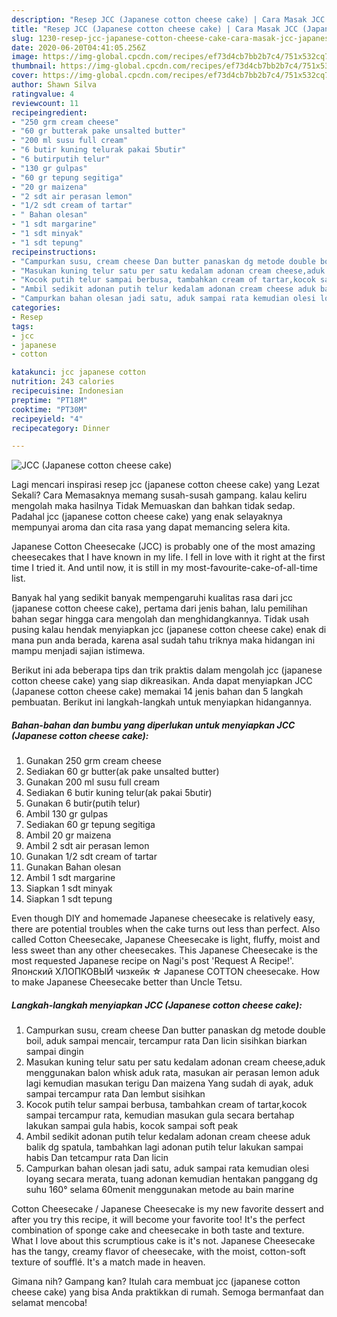 ```yaml
---
description: "Resep JCC (Japanese cotton cheese cake) | Cara Masak JCC (Japanese cotton cheese cake) Yang Paling Enak"
title: "Resep JCC (Japanese cotton cheese cake) | Cara Masak JCC (Japanese cotton cheese cake) Yang Paling Enak"
slug: 1230-resep-jcc-japanese-cotton-cheese-cake-cara-masak-jcc-japanese-cotton-cheese-cake-yang-paling-enak
date: 2020-06-20T04:41:05.256Z
image: https://img-global.cpcdn.com/recipes/ef73d4cb7bb2b7c4/751x532cq70/jcc-japanese-cotton-cheese-cake-foto-resep-utama.jpg
thumbnail: https://img-global.cpcdn.com/recipes/ef73d4cb7bb2b7c4/751x532cq70/jcc-japanese-cotton-cheese-cake-foto-resep-utama.jpg
cover: https://img-global.cpcdn.com/recipes/ef73d4cb7bb2b7c4/751x532cq70/jcc-japanese-cotton-cheese-cake-foto-resep-utama.jpg
author: Shawn Silva
ratingvalue: 4
reviewcount: 11
recipeingredient:
- "250 grm cream cheese"
- "60 gr butterak pake unsalted butter"
- "200 ml susu full cream"
- "6 butir kuning telurak pakai 5butir"
- "6 butirputih telur"
- "130 gr gulpas"
- "60 gr tepung segitiga"
- "20 gr maizena"
- "2 sdt air perasan lemon"
- "1/2 sdt cream of tartar"
- " Bahan olesan"
- "1 sdt margarine"
- "1 sdt minyak"
- "1 sdt tepung"
recipeinstructions:
- "Campurkan susu, cream cheese Dan butter panaskan dg metode double boil, aduk sampai mencair, tercampur rata Dan licin sisihkan biarkan sampai dingin"
- "Masukan kuning telur satu per satu kedalam adonan cream cheese,aduk menggunakan balon whisk aduk rata, masukan air perasan lemon aduk lagi kemudian masukan terigu Dan maizena Yang sudah di ayak, aduk sampai tercampur rata Dan lembut sisihkan"
- "Kocok putih telur sampai berbusa, tambahkan cream of tartar,kocok sampai tercampur rata, kemudian masukan gula secara bertahap lakukan sampai gula habis, kocok sampai soft peak"
- "Ambil sedikit adonan putih telur kedalam adonan cream cheese aduk balik dg spatula, tambahkan lagi adonan putih telur lakukan sampai habis Dan tetcampur rata Dan licin"
- "Campurkan bahan olesan jadi satu, aduk sampai rata kemudian olesi loyang secara merata, tuang adonan kemudian hentakan panggang dg suhu 160° selama 60menit menggunakan metode au bain marine"
categories:
- Resep
tags:
- jcc
- japanese
- cotton

katakunci: jcc japanese cotton 
nutrition: 243 calories
recipecuisine: Indonesian
preptime: "PT18M"
cooktime: "PT30M"
recipeyield: "4"
recipecategory: Dinner

---
```



![JCC (Japanese cotton cheese cake)](https://img-global.cpcdn.com/recipes/ef73d4cb7bb2b7c4/751x532cq70/jcc-japanese-cotton-cheese-cake-foto-resep-utama.jpg)

Lagi mencari inspirasi resep jcc (japanese cotton cheese cake) yang Lezat Sekali? Cara Memasaknya memang susah-susah gampang. kalau keliru mengolah maka hasilnya Tidak Memuaskan dan bahkan tidak sedap. Padahal jcc (japanese cotton cheese cake) yang enak selayaknya mempunyai aroma dan cita rasa yang dapat memancing selera kita.

Japanese Cotton Cheesecake (JCC) is probably one of the most amazing cheesecakes that I have known in my life. I fell in love with it right at the first time I tried it. And until now, it is still in my most-favourite-cake-of-all-time list.

Banyak hal yang sedikit banyak mempengaruhi kualitas rasa dari jcc (japanese cotton cheese cake), pertama dari jenis bahan, lalu pemilihan bahan segar hingga cara mengolah dan menghidangkannya. Tidak usah pusing kalau hendak menyiapkan jcc (japanese cotton cheese cake) enak di mana pun anda berada, karena asal sudah tahu triknya maka hidangan ini mampu menjadi sajian istimewa.


Berikut ini ada beberapa tips dan trik praktis dalam mengolah jcc (japanese cotton cheese cake) yang siap dikreasikan. Anda dapat menyiapkan JCC (Japanese cotton cheese cake) memakai 14 jenis bahan dan 5 langkah pembuatan. Berikut ini langkah-langkah untuk menyiapkan hidangannya.

<!--inarticleads1-->

##### Bahan-bahan dan bumbu yang diperlukan untuk menyiapkan JCC (Japanese cotton cheese cake):

1. Gunakan 250 grm cream cheese
1. Sediakan 60 gr butter(ak pake unsalted butter)
1. Gunakan 200 ml susu full cream
1. Sediakan 6 butir kuning telur(ak pakai 5butir)
1. Gunakan 6 butir(putih telur)
1. Ambil 130 gr gulpas
1. Sediakan 60 gr tepung segitiga
1. Ambil 20 gr maizena
1. Ambil 2 sdt air perasan lemon
1. Gunakan 1/2 sdt cream of tartar
1. Gunakan  Bahan olesan
1. Ambil 1 sdt margarine
1. Siapkan 1 sdt minyak
1. Siapkan 1 sdt tepung


Even though DIY and homemade Japanese cheesecake is relatively easy, there are potential troubles when the cake turns out less than perfect. Also called Cotton Cheesecake, Japanese Cheesecake is light, fluffy, moist and less sweet than any other cheesecakes. This Japanese Cheesecake is the most requested Japanese recipe on Nagi&#39;s post &#39;Request A Recipe!&#39;. Японский ХЛОПКОВЫЙ чизкейк ☆ Japanese COTTON cheesecake. How to make Japanese Cheesecake better than Uncle Tetsu. 

<!--inarticleads2-->

##### Langkah-langkah menyiapkan JCC (Japanese cotton cheese cake):

1. Campurkan susu, cream cheese Dan butter panaskan dg metode double boil, aduk sampai mencair, tercampur rata Dan licin sisihkan biarkan sampai dingin
1. Masukan kuning telur satu per satu kedalam adonan cream cheese,aduk menggunakan balon whisk aduk rata, masukan air perasan lemon aduk lagi kemudian masukan terigu Dan maizena Yang sudah di ayak, aduk sampai tercampur rata Dan lembut sisihkan
1. Kocok putih telur sampai berbusa, tambahkan cream of tartar,kocok sampai tercampur rata, kemudian masukan gula secara bertahap lakukan sampai gula habis, kocok sampai soft peak
1. Ambil sedikit adonan putih telur kedalam adonan cream cheese aduk balik dg spatula, tambahkan lagi adonan putih telur lakukan sampai habis Dan tetcampur rata Dan licin
1. Campurkan bahan olesan jadi satu, aduk sampai rata kemudian olesi loyang secara merata, tuang adonan kemudian hentakan panggang dg suhu 160° selama 60menit menggunakan metode au bain marine


Cotton Cheesecake / Japanese Cheesecake is my new favorite dessert and after you try this recipe, it will become your favorite too! It&#39;s the perfect combination of sponge cake and cheesecake in both taste and texture. What I love about this scrumptious cake is it&#39;s not. Japanese Cheesecake has the tangy, creamy flavor of cheesecake, with the moist, cotton-soft texture of soufflé. It&#39;s a match made in heaven. 

Gimana nih? Gampang kan? Itulah cara membuat jcc (japanese cotton cheese cake) yang bisa Anda praktikkan di rumah. Semoga bermanfaat dan selamat mencoba!
